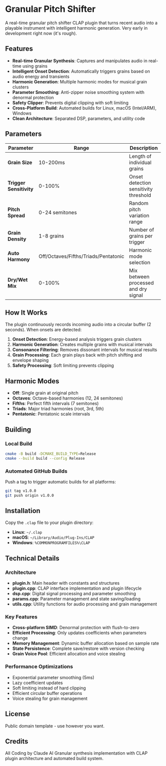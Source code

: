 # Granular Pitch Shifter

A real-time granular pitch shifter CLAP plugin that turns recent audio into a playable instrument with intelligent harmonic generation. Very early in development right now (it's rough).

## Features

- **Real-time Granular Synthesis**: Captures and manipulates audio in real-time using grains
- **Intelligent Onset Detection**: Automatically triggers grains based on audio energy and transients
- **Harmonic Generation**: Multiple harmonic modes for musical grain clusters
- **Parameter Smoothing**: Anti-zipper noise smoothing system with denormal protection
- **Safety Clipper**: Prevents digital clipping with soft limiting
- **Cross-Platform Build**: Automated builds for Linux, macOS (Intel/ARM), Windows
- **Clean Architecture**: Separated DSP, parameters, and utility code

## Parameters

| Parameter | Range | Description |
|-----------|--------|-------------|
| **Grain Size** | 10-200ms | Length of individual grains |
| **Trigger Sensitivity** | 0-100% | Onset detection sensitivity threshold |
| **Pitch Spread** | 0-24 semitones | Random pitch variation range |
| **Grain Density** | 1-8 grains | Number of grains per trigger |
| **Auto Harmony** | Off/Octaves/Fifths/Triads/Pentatonic | Harmonic mode selection |
| **Dry/Wet Mix** | 0-100% | Mix between processed and dry signal |

## How It Works

The plugin continuously records incoming audio into a circular buffer (2 seconds). When onsets are detected:

1. **Onset Detection**: Energy-based analysis triggers grain clusters
2. **Harmonic Generation**: Creates multiple grains with musical intervals
3. **Consonance Filtering**: Removes dissonant intervals for musical results
4. **Grain Processing**: Each grain plays back with pitch shifting and envelope shaping
5. **Safety Processing**: Soft limiting prevents clipping

## Harmonic Modes

- **Off**: Single grain at original pitch
- **Octaves**: Octave-based harmonies (12, 24 semitones)
- **Fifths**: Perfect fifth intervals (7 semitones)
- **Triads**: Major triad harmonies (root, 3rd, 5th)
- **Pentatonic**: Pentatonic scale intervals

## Building

### Local Build
```bash
cmake -B build -DCMAKE_BUILD_TYPE=Release
cmake --build build --config Release
```

### Automated GitHub Builds
Push a tag to trigger automatic builds for all platforms:
```bash
git tag v1.0.0
git push origin v1.0.0
```

## Installation

Copy the `.clap` file to your plugin directory:
- **Linux**: `~/.clap`
- **macOS**: `~/Library/Audio/Plug-Ins/CLAP`
- **Windows**: `%COMMONPROGRAMFILES%\CLAP`

## Technical Details

### Architecture
- **plugin.h**: Main header with constants and structures
- **plugin.cpp**: CLAP interface implementation and plugin lifecycle
- **dsp.cpp**: Digital signal processing and parameter smoothing
- **params.cpp**: Parameter management and state saving/loading
- **utils.cpp**: Utility functions for audio processing and grain management

### Key Features
- **Cross-platform SIMD**: Denormal protection with flush-to-zero
- **Efficient Processing**: Only updates coefficients when parameters change
- **Memory Management**: Dynamic buffer allocation based on sample rate
- **State Persistence**: Complete save/restore with version checking
- **Grain Voice Pool**: Efficient allocation and voice stealing

### Performance Optimizations
- Exponential parameter smoothing (5ms)
- Lazy coefficient updates
- Soft limiting instead of hard clipping
- Efficient circular buffer operations
- Voice stealing for grain management

## License

Public domain template - use however you want.

## Credits

All Coding by Claude AI
Granular synthesis implementation with CLAP plugin architecture and automated build system.
